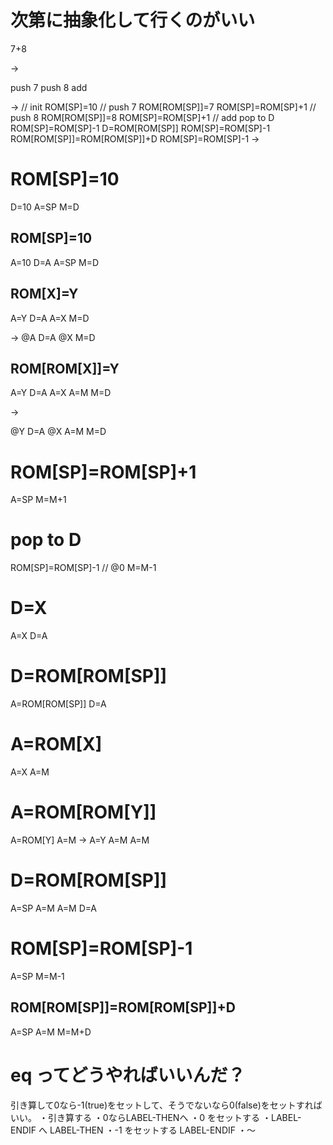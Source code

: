 # 次第に抽象化して行くのがいい

7+8

-> 

push 7
push 8
add

-> 
// init
ROM[SP]=10
// push 7
ROM[ROM[SP]]=7
ROM[SP]=ROM[SP]+1
// push 8
ROM[ROM[SP]]=8
ROM[SP]=ROM[SP]+1
// add
pop to D
ROM[SP]=ROM[SP]-1
D=ROM[ROM[SP]]
ROM[SP]=ROM[SP]-1
ROM[ROM[SP]]=ROM[ROM[SP]]+D
ROM[SP]=ROM[SP]-1
->

# ROM[SP]=10
D=10
A=SP
M=D

## ROM[SP]=10
A=10
D=A
A=SP
M=D

## ROM[X]=Y
A=Y
D=A
A=X
M=D

->
@A
D=A
@X
M=D

## ROM[ROM[X]]=Y
A=Y
D=A
A=X
A=M
M=D

->

@Y
D=A
@X
A=M
M=D

# ROM[SP]=ROM[SP]+1
A=SP
M=M+1

# pop to D
ROM[SP]=ROM[SP]-1
// 
@0
M=M-1

# D=X
A=X
D=A

# D=ROM[ROM[SP]]
A=ROM[ROM[SP]]
D=A

# A=ROM[X]
A=X
A=M

# A=ROM[ROM[Y]]
A=ROM[Y]
A=M
->
A=Y
A=M
A=M

# D=ROM[ROM[SP]]
A=SP
A=M
A=M
D=A

# ROM[SP]=ROM[SP]-1
A=SP
M=M-1

## ROM[ROM[SP]]=ROM[ROM[SP]]+D
A=SP
A=M
M=M+D

# eq ってどうやればいいんだ？

引き算して0なら-1(true)をセットして、そうでないなら0(false)をセットすればいい。
・引き算する
・0ならLABEL-THENへ
・0 をセットする
・LABEL-ENDIF へ
LABEL-THEN
・-1 をセットする
LABEL-ENDIF
・〜